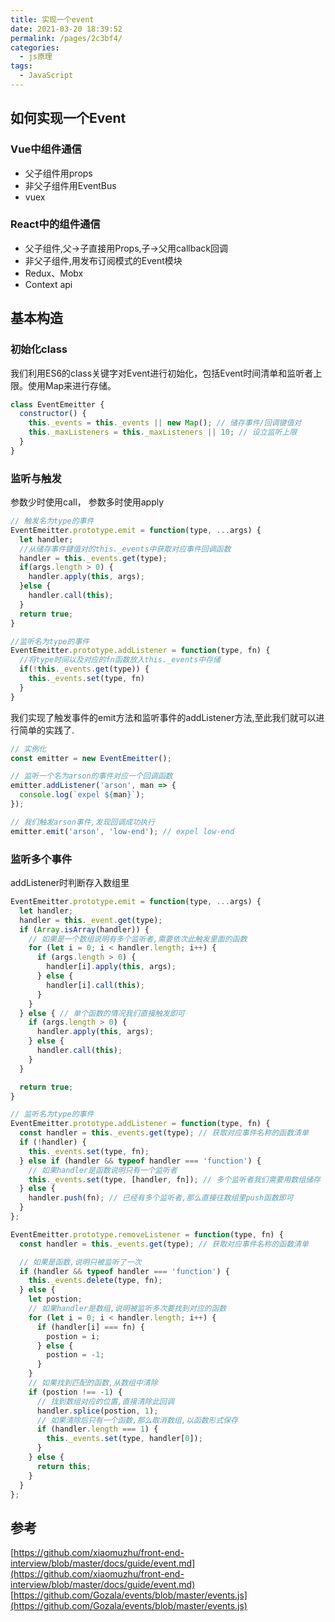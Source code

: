 ```yaml
---
title: 实现一个event
date: 2021-03-20 18:39:52
permalink: /pages/2c3bf4/
categories:
  - js原理
tags:
  - JavaScript
---
```

## 如何实现一个Event

### Vue中组件通信
- 父子组件用props
- 非父子组件用EventBus
- vuex

### React中的组件通信

- 父子组件,父->子直接用Props,子->父用callback回调
- 非父子组件,用发布订阅模式的Event模块
- Redux、Mobx
- Context api

## 基本构造

### 初始化class

我们利用ES6的class关键字对Event进行初始化，包括Event时间清单和监听者上限。使用Map来进行存储。

```js
class EventEmeitter {
  constructor() {
    this._events = this._events || new Map(); // 储存事件/回调键值对
    this._maxListeners = this._maxListeners || 10; // 设立监听上限
  }
}
```

### 监听与触发

参数少时使用call， 参数多时使用apply

```js
// 触发名为type的事件
EventEmeitter.prototype.emit = function(type, ...args) {
  let handler;
  //从储存事件键值对的this._events中获取对应事件回调函数
  handler = this._events.get(type);
  if(args.length > 0) {
    handler.apply(this, args);
  }else {
    handler.call(this);
  }
  return true;
}

//监听名为type的事件
EventEmeitter.prototype.addListener = function(type, fn) {
  //将type时间以及对应的fn函数放入this._events中存储
  if(!this._events.get(type)) {
    this._events.set(type, fn)
  }
}
```

我们实现了触发事件的emit方法和监听事件的addListener方法,至此我们就可以进行简单的实践了.

```js
// 实例化
const emitter = new EventEmeitter();

// 监听一个名为arson的事件对应一个回调函数
emitter.addListener('arson', man => {
  console.log(`expel ${man}`);
});

// 我们触发arson事件,发现回调成功执行
emitter.emit('arson', 'low-end'); // expel low-end
```

### 监听多个事件

addListener时判断存入数组里

```js
EventEmeitter.prototype.emit = function(type, ...args) {
  let handler;
  handler = this._event.get(type);
  if (Array.isArray(handler)) {
    // 如果是一个数组说明有多个监听者,需要依次此触发里面的函数
    for (let i = 0; i < handler.length; i++) {
      if (args.length > 0) {
        handler[i].apply(this, args);
      } else {
        handler[i].call(this);
      }
    }
  } else { // 单个函数的情况我们直接触发即可
    if (args.length > 0) {
      handler.apply(this, args);
    } else {
      handler.call(this);
    }
  }

  return true;
}

// 监听名为type的事件
EventEmeitter.prototype.addListener = function(type, fn) {
  const handler = this._events.get(type); // 获取对应事件名称的函数清单
  if (!handler) {
    this._events.set(type, fn);
  } else if (handler && typeof handler === 'function') {
    // 如果handler是函数说明只有一个监听者
    this._events.set(type, [handler, fn]); // 多个监听者我们需要用数组储存
  } else {
    handler.push(fn); // 已经有多个监听者,那么直接往数组里push函数即可
  }
};

EventEmeitter.prototype.removeListener = function(type, fn) {
  const handler = this._events.get(type); // 获取对应事件名称的函数清单

  // 如果是函数,说明只被监听了一次
  if (handler && typeof handler === 'function') {
    this._events.delete(type, fn);
  } else {
    let postion;
    // 如果handler是数组,说明被监听多次要找到对应的函数
    for (let i = 0; i < handler.length; i++) {
      if (handler[i] === fn) {
        postion = i;
      } else {
        postion = -1;
      }
    }
    // 如果找到匹配的函数,从数组中清除
    if (postion !== -1) {
      // 找到数组对应的位置,直接清除此回调
      handler.splice(postion, 1);
      // 如果清除后只有一个函数,那么取消数组,以函数形式保存
      if (handler.length === 1) {
        this._events.set(type, handler[0]);
      }
    } else {
      return this;
    }
  }
};

```

## 参考

[https://github.com/xiaomuzhu/front-end-interview/blob/master/docs/guide/event.md](https://github.com/xiaomuzhu/front-end-interview/blob/master/docs/guide/event.md)
[https://github.com/Gozala/events/blob/master/events.js](https://github.com/Gozala/events/blob/master/events.js)